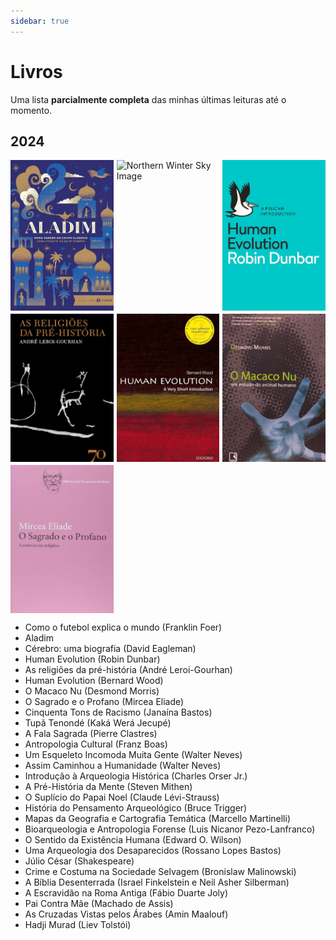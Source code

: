 ```yaml
---
sidebar: true
---
```


# Livros

Uma lista **parcialmente completa** das minhas últimas leituras até o momento.

## 2024
<div class="gallery">
<a href="/notas/teste"><img class="four-grid-cells" src="/img/livros/Aladim.jpg" alt="Northern Winter Sky Image" /></a>
<img class="four-grid-cells" src="/img/livros/cérebro.jpg" alt="Northern Winter Sky Image" />
<img class="four-grid-cells" src="/img/livros/human-evolution.jpg" alt="Northern Winter Sky Image" />
<img class="four-grid-cells" src="/img/livros/religioes-ph.jpg" alt="Northern Winter Sky Image" />
<img class="four-grid-cells" src="/img/livros/human-evolution-bw.jpg" alt="Northern Winter Sky Image" />
<img class="four-grid-cells" src="/img/livros/macaco-nu.jpg" alt="Northern Winter Sky Image" />
<img class="four-grid-cells" src="/img/livros/sagrado-profano.jpg" alt="Northern Winter Sky Image" />
</div>


- Como o futebol explica o mundo (Franklin Foer)
- Aladim
- Cérebro: uma biografia (David Eagleman)
- Human Evolution (Robin Dunbar)
- As religiões da pré-história (André Leroi-Gourhan)
- Human Evolution (Bernard Wood)
- O Macaco Nu (Desmond Morris)
- O Sagrado e o Profano (Mircea Eliade)
- Cinquenta Tons de Racismo (Janaína Bastos)
- Tupã Tenondé (Kaká Werá Jecupé)
- A Fala Sagrada (Pierre Clastres)
- Antropologia Cultural (Franz Boas)
- Um Esqueleto Incomoda Muita Gente (Walter Neves)
- Assim Caminhou a Humanidade (Walter Neves)
- Introdução à Arqueologia Histórica (Charles Orser Jr.)
- A Pré-História da Mente (Steven Mithen)
- O Suplício do Papai Noel (Claude Lévi-Strauss)
- História do Pensamento Arqueológico (Bruce Trigger)
- Mapas da Geografia e Cartografia Temática (Marcello Martinelli)
- Bioarqueologia e Antropologia Forense (Luis Nicanor Pezo-Lanfranco)
- O Sentido da Existência Humana (Edward O. Wilson)
- Uma Arqueologia dos Desaparecidos (Rossano Lopes Bastos)
- Júlio César (Shakespeare)
- Crime e Costuma na Sociedade Selvagem (Bronislaw Malinowski)
- A Bíblia Desenterrada (Israel Finkelstein e Neil Asher Silberman)
- A Escravidão na Roma Antiga (Fábio Duarte Joly)
- Pai Contra Mãe (Machado de Assis)
- As Cruzadas Vistas pelos Árabes (Amin Maalouf)
- Hadji Murad (Liev Tolstói)



<style>
.gallery {
    display: grid;
    grid-template-columns: repeat(3, 1fr);
    grid-auto-rows: auto;
    grid-auto-flow: dense;
    gap: 5px;
}

img {
    width: 100%;
    height: 100%;
    object-fit: cover;
}

img.four-grid-cells {
    grid-row: span 1 / auto;
    grid-column: span 1 / auto;
}

img.wide-image {
    grid-column: span 2 / auto;
}
</style>



            

        
